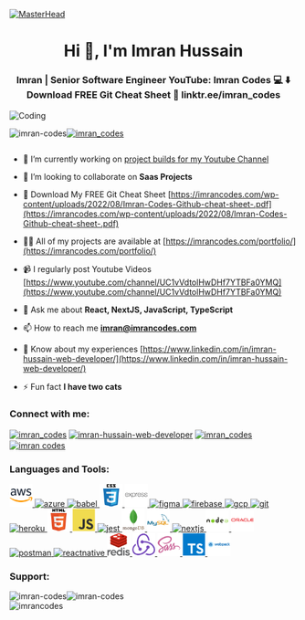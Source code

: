 [![MasterHead](https://imrancodes.com/wp-content/uploads/2022/01/Twitch-Banner-2.png)](https://imrancodes.com/)
<h1 align="center">Hi 👋, I'm Imran Hussain</h1>
<h3 align="center">Imran | Senior Software Engineer YouTube: Imran Codes 💻 ⬇️ Download FREE Git Cheat Sheet 🔗 linktr.ee/imran_codes</h3>
<img align="center" alt="Coding" width="400" src="https://cdn.dribbble.com/users/1162077/screenshots/3848914/programmer.gif" />

<div style='display: flex; align-items: center'>

<img src="https://komarev.com/ghpvc/?username=imran-codes&label=Profile%20views&color=0e75b6&style=flat" alt="imran-codes" /> 

<p> <a href="https://twitter.com/imran_codes" target="blank"><img src="https://img.shields.io/twitter/follow/imran_codes?logo=twitter&style=for-the-badge" alt="imran_codes" /></a> </p>
  
  </div>

- 🔭 I’m currently working on [project builds for my Youtube Channel](https://www.youtube.com/channel/UC1vVdtolHwDHf7YTBFa0YMQ)

- 👯 I’m looking to collaborate on **Saas Projects**

- 🤝 Download My FREE Git Cheat Sheet [https://imrancodes.com/wp-content/uploads/2022/08/Imran-Codes-Github-cheat-sheet-.pdf](https://imrancodes.com/wp-content/uploads/2022/08/Imran-Codes-Github-cheat-sheet-.pdf)

- 👨‍💻 All of my projects are available at [https://imrancodes.com/portfolio/](https://imrancodes.com/portfolio/)

- 📹 I regularly post Youtube Videos [https://www.youtube.com/channel/UC1vVdtolHwDHf7YTBFa0YMQ](https://www.youtube.com/channel/UC1vVdtolHwDHf7YTBFa0YMQ)

- 💬 Ask me about **React, NextJS, JavaScript, TypeScript**

- 📫 How to reach me **imran@imrancodes.com**

- 📄 Know about my experiences [https://www.linkedin.com/in/imran-hussain-web-developer/](https://www.linkedin.com/in/imran-hussain-web-developer/)

- ⚡ Fun fact **I have two cats**

<h3 align="left">Connect with me:</h3>
<p align="left">
<a href="https://twitter.com/imran_codes" target="blank"><img align="center" src="https://raw.githubusercontent.com/rahuldkjain/github-profile-readme-generator/master/src/images/icons/Social/twitter.svg" alt="imran_codes" height="30" width="40" /></a>
<a href="https://linkedin.com/in/imran-hussain-web-developer" target="blank"><img align="center" src="https://raw.githubusercontent.com/rahuldkjain/github-profile-readme-generator/master/src/images/icons/Social/linked-in-alt.svg" alt="imran-hussain-web-developer" height="30" width="40" /></a>
<a href="https://instagram.com/imran_codes" target="blank"><img align="center" src="https://raw.githubusercontent.com/rahuldkjain/github-profile-readme-generator/master/src/images/icons/Social/instagram.svg" alt="imran_codes" height="30" width="40" /></a>
<a href="https://www.youtube.com/channel/UC1vVdtolHwDHf7YTBFa0YMQ" target="blank"><img align="center" src="https://raw.githubusercontent.com/rahuldkjain/github-profile-readme-generator/master/src/images/icons/Social/youtube.svg" alt="imran codes" height="30" width="40" /></a>
</p>

<h3 align="left">Languages and Tools:</h3>
<p align="left"> <a href="https://aws.amazon.com" target="_blank" rel="noreferrer"> <img src="https://raw.githubusercontent.com/devicons/devicon/master/icons/amazonwebservices/amazonwebservices-original-wordmark.svg" alt="aws" width="40" height="40"/> </a> <a href="https://azure.microsoft.com/en-in/" target="_blank" rel="noreferrer"> <img src="https://www.vectorlogo.zone/logos/microsoft_azure/microsoft_azure-icon.svg" alt="azure" width="40" height="40"/> </a> <a href="https://babeljs.io/" target="_blank" rel="noreferrer"> <img src="https://www.vectorlogo.zone/logos/babeljs/babeljs-icon.svg" alt="babel" width="40" height="40"/> </a> <a href="https://www.w3schools.com/css/" target="_blank" rel="noreferrer"> <img src="https://raw.githubusercontent.com/devicons/devicon/master/icons/css3/css3-original-wordmark.svg" alt="css3" width="40" height="40"/> </a> <a href="https://expressjs.com" target="_blank" rel="noreferrer"> <img src="https://raw.githubusercontent.com/devicons/devicon/master/icons/express/express-original-wordmark.svg" alt="express" width="40" height="40"/> </a> <a href="https://www.figma.com/" target="_blank" rel="noreferrer"> <img src="https://www.vectorlogo.zone/logos/figma/figma-icon.svg" alt="figma" width="40" height="40"/> </a> <a href="https://firebase.google.com/" target="_blank" rel="noreferrer"> <img src="https://www.vectorlogo.zone/logos/firebase/firebase-icon.svg" alt="firebase" width="40" height="40"/> </a> <a href="https://cloud.google.com" target="_blank" rel="noreferrer"> <img src="https://www.vectorlogo.zone/logos/google_cloud/google_cloud-icon.svg" alt="gcp" width="40" height="40"/> </a> <a href="https://git-scm.com/" target="_blank" rel="noreferrer"> <img src="https://www.vectorlogo.zone/logos/git-scm/git-scm-icon.svg" alt="git" width="40" height="40"/> </a> <a href="https://heroku.com" target="_blank" rel="noreferrer"> <img src="https://www.vectorlogo.zone/logos/heroku/heroku-icon.svg" alt="heroku" width="40" height="40"/> </a> <a href="https://www.w3.org/html/" target="_blank" rel="noreferrer"> <img src="https://raw.githubusercontent.com/devicons/devicon/master/icons/html5/html5-original-wordmark.svg" alt="html5" width="40" height="40"/> </a> <a href="https://developer.mozilla.org/en-US/docs/Web/JavaScript" target="_blank" rel="noreferrer"> <img src="https://raw.githubusercontent.com/devicons/devicon/master/icons/javascript/javascript-original.svg" alt="javascript" width="40" height="40"/> </a> <a href="https://jestjs.io" target="_blank" rel="noreferrer"> <img src="https://www.vectorlogo.zone/logos/jestjsio/jestjsio-icon.svg" alt="jest" width="40" height="40"/> </a> <a href="https://www.mongodb.com/" target="_blank" rel="noreferrer"> <img src="https://raw.githubusercontent.com/devicons/devicon/master/icons/mongodb/mongodb-original-wordmark.svg" alt="mongodb" width="40" height="40"/> </a> <a href="https://www.mysql.com/" target="_blank" rel="noreferrer"> <img src="https://raw.githubusercontent.com/devicons/devicon/master/icons/mysql/mysql-original-wordmark.svg" alt="mysql" width="40" height="40"/> </a> <a href="https://nextjs.org/" target="_blank" rel="noreferrer"> <img src="https://cdn.worldvectorlogo.com/logos/nextjs-2.svg" alt="nextjs" width="40" height="40"/> </a> <a href="https://nodejs.org" target="_blank" rel="noreferrer"> <img src="https://raw.githubusercontent.com/devicons/devicon/master/icons/nodejs/nodejs-original-wordmark.svg" alt="nodejs" width="40" height="40"/> </a> <a href="https://www.oracle.com/" target="_blank" rel="noreferrer"> <img src="https://raw.githubusercontent.com/devicons/devicon/master/icons/oracle/oracle-original.svg" alt="oracle" width="40" height="40"/> </a> <a href="https://postman.com" target="_blank" rel="noreferrer"> <img src="https://www.vectorlogo.zone/logos/getpostman/getpostman-icon.svg" alt="postman" width="40" height="40"/> </a> <a href="https://reactnative.dev/" target="_blank" rel="noreferrer"> <img src="https://reactnative.dev/img/header_logo.svg" alt="reactnative" width="40" height="40"/> </a> <a href="https://redis.io" target="_blank" rel="noreferrer"> <img src="https://raw.githubusercontent.com/devicons/devicon/master/icons/redis/redis-original-wordmark.svg" alt="redis" width="40" height="40"/> </a> <a href="https://redux.js.org" target="_blank" rel="noreferrer"> <img src="https://raw.githubusercontent.com/devicons/devicon/master/icons/redux/redux-original.svg" alt="redux" width="40" height="40"/> </a> <a href="https://sass-lang.com" target="_blank" rel="noreferrer"> <img src="https://raw.githubusercontent.com/devicons/devicon/master/icons/sass/sass-original.svg" alt="sass" width="40" height="40"/> </a> <a href="https://www.typescriptlang.org/" target="_blank" rel="noreferrer"> <img src="https://raw.githubusercontent.com/devicons/devicon/master/icons/typescript/typescript-original.svg" alt="typescript" width="40" height="40"/> </a> <a href="https://webpack.js.org" target="_blank" rel="noreferrer"> <img src="https://raw.githubusercontent.com/devicons/devicon/d00d0969292a6569d45b06d3f350f463a0107b0d/icons/webpack/webpack-original-wordmark.svg" alt="webpack" width="40" height="40"/> </a> </p>

<h3 align="left">Support:</h3>
<div style='display: flex; align-items: center'>
<img align="left" src="https://github-readme-stats.vercel.app/api/top-langs?username=imran-codes&show_icons=true&locale=en&layout=compact" alt="imran-codes" />

<img src="https://github-readme-streak-stats.herokuapp.com/?user=imran-codes&" alt="imran-codes" />
  </div>
  <a href="https://www.buymeacoffee.com/imrancodes"> <img align="left" src="https://cdn.buymeacoffee.com/buttons/v2/default-yellow.png" height="50" width="210" alt="imrancodes" /></a>
